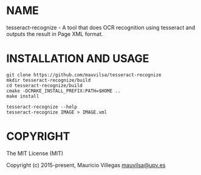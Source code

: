 # NAME

tesseract-recognize - A tool that does OCR recognition using tesseract and outputs the result in Page XML format.

# INSTALLATION AND USAGE

    git clone https://github.com/mauvilsa/tesseract-recognize
    mkdir tesseract-recognize/build
    cd tesseract-recognize/build
    cmake -DCMAKE_INSTALL_PREFIX:PATH=$HOME ..
    make install
    
    tesseract-recognize --help
    tesseract-recognize IMAGE > IMAGE.xml

# COPYRIGHT

The MIT License (MIT)

Copyright (c) 2015-present, Mauricio Villegas <mauvilsa@upv.es>

